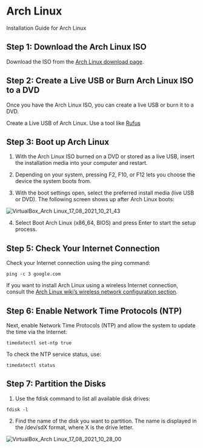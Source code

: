 # Arch Linux
Installation Guide for Arch Linux

## Step 1: Download the Arch Linux ISO
   Download the ISO from the [Arch Linux download page](https://archlinux.org/download/).

## Step 2: Create a Live USB or Burn Arch Linux ISO to a DVD
   Once you have the Arch Linux ISO, you can create a live USB or burn it to a DVD.

   Create a Live USB of Arch Linux. Use a tool like [Rufus](https://rufus.ie/en/)
   
## Step 3: Boot up Arch Linux
   1. With the Arch Linux ISO burned on a DVD or stored as a live USB, insert the installation media into your computer and restart.

   2. Depending on your system, pressing F2, F10, or F12 lets you choose the device the system boots from.

   3. With the boot settings open, select the preferred install media (live USB or DVD). The following screen shows up after Arch Linux boots:

   ![VirtualBox_Arch Linux_17_08_2021_10_21_43](https://user-images.githubusercontent.com/64047505/129665623-107ec19c-b4ce-412f-99ca-fa32feb19e8a.png)
   
   4. Select Boot Arch Linux (x86_64, BIOS) and press Enter to start the setup process.
  
## Step 5: Check Your Internet Connection
   Check your Internet connection using the ping command:

    ping -c 3 google.com
    
   If you want to install Arch Linux using a wireless Internet connection, consult the [Arch Linux wiki’s wireless network configuration section](https://wiki.archlinux.org/title/Network_configuration/Wireless).
   
## Step 6: Enable Network Time Protocols (NTP)
   Next, enable Network Time Protocols (NTP) and allow the system to update the time via the Internet:

    timedatectl set-ntp true

   To check the NTP service status, use:

    timedatectl status
    
## Step 7: Partition the Disks
   1. Use the fdisk command to list all available disk drives:

    fdisk -l
   2. Find the name of the disk you want to partition. The name is displayed in the /dev/sdX format, where X is the drive letter.
   
   ![VirtualBox_Arch Linux_17_08_2021_10_28_00](https://user-images.githubusercontent.com/64047505/129666137-4ce426d0-ed9f-40d9-b386-63144a663360.png)

